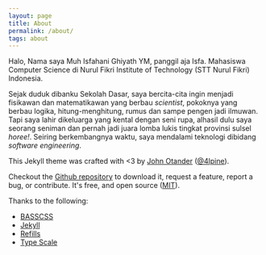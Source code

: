```yaml
---
layout: page
title: About
permalink: /about/
tags: about
---
```


Halo, Nama saya Muh Isfahani Ghiyath YM, panggil aja Isfa. Mahasiswa Computer Science di Nurul Fikri Institute of Technology (STT Nurul Fikri) Indonesia.

Sejak duduk dibanku Sekolah Dasar, saya bercita-cita ingin menjadi fisikawan dan matematikawan yang berbau *scientist*, pokoknya yang berbau logika, hitung-menghitung, rumus dan sampe pengen jadi ilmuwan. Tapi saya lahir dikeluarga yang kental dengan seni rupa, alhasil dulu saya seorang seniman dan pernah jadi juara lomba lukis tingkat provinsi sulsel *horee!*. Seiring berkembangnya waktu, saya mendalami teknologi dibidang *software engineering*.

This Jekyll theme was crafted with <3 by [John Otander](http://johnotander.com)
([@4lpine](https://twitter.com/4lpine)).

Checkout the [Github repository](https://github.com/johnotander/pixyll) to download it,
request a feature, report a bug, or contribute. It's free, and open source
([MIT](http://opensource.org/licenses/MIT)).

Thanks to the following:

* [BASSCSS](http://basscss.com)
* [Jekyll](http://jekyllrb.com)
* [Refills](http://refills.bourbon.io/)
* [Type Scale](http://type-scale.com/)
